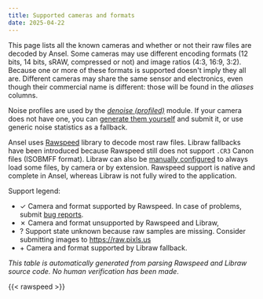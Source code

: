 ```yaml
---
title: Supported cameras and formats
date: 2025-04-22
---
```


This page lists all the known cameras and whether or not their raw files are decoded by Ansel. Some cameras may use different encoding formats (12 bits, 14 bits, sRAW, compressed or not) and image ratios (4:3, 16:9, 3:2). Because one or more of these formats is supported doesn't imply they all are. Different cameras may share the same sensor and electronics, even though their commercial name is different: those will be found in the _aliases_ columns.

Noise profiles are used by the [_denoise (profiled)_](../../doc/modules/processing-modules/denoise-profiled) module. If your camera does not have one, you can [generate them yourself](https://pixls.us/articles/how-to-create-camera-noise-profiles-for-darktable/) and submit it, or use generic noise statistics as a fallback.

Ansel uses [Rawspeed](https://darktable-org.github.io/rawspeed/) library to decode most raw files. Libraw fallbacks have been introduced because Rawspeed still does not support `.CR3` Canon files (ISOBMFF format). Libraw can also be [manually configured](../../doc/preferences-settings/processing/#libraw) to always load some files, by camera or by extension. Rawspeed support is native and complete in Ansel, whereas Libraw is not fully wired to the application.

Support legend:

- <span class='badge rounded-circle text-bg-success square-badge'>✓</span> Camera and format supported by Rawspeed. In case of problems, submit [bug reports](https://github.com/darktable-org/rawspeed/issues).
- <span class='badge rounded-circle text-bg-danger square-badge'>✗</span> Camera and format unsupported by Rawspeed and Libraw,
- <span class='badge rounded-circle text-bg-warning square-badge'>?</span> Support state unknown because raw samples are missing. Consider submitting images to <https://raw.pixls.us>
- <span class='badge rounded-circle text-bg-info square-badge'>+</span> Camera and format supported by Libraw fallback.

_This table is automatically generated from parsing Rawspeed and Libraw source code. No human verification has been made_.

{{< rawspeed >}}
